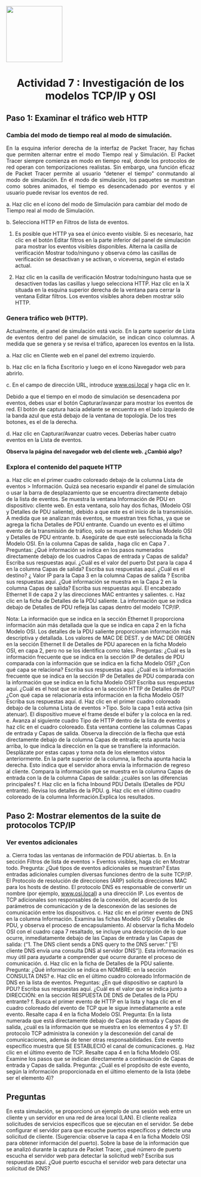 <p align="left">
  <img src="https://semanadelcannabis.cayetano.edu.pe/assets/img/logo-upch.png" width="150">
  <h1 align="center">Actividad 7 : Investigación de los modelos TCP/IP y OSI</h1>
</p>

## Paso 1: Examinar el tráfico web HTTP
### Cambia del modo de tiempo real al modo de simulación.
<p align="justify">
En la esquina inferior derecha de la interfaz de Packet Tracer, hay fichas que permiten alternar entre el modo Tiempo real y Simulación. El Packet Tracer siempre comienza en modo en tiempo real, donde los protocolos de red operan con temporizaciones realistas. Sin embargo, una función eficaz de Packet Tracer permite al usuario “detener el tiempo” conmutando al modo de simulación. En el modo de simulación, los paquetes se muestran como sobres animados, el tiempo es desencadenado por eventos y el usuario puede revisar los eventos de red.

a. Haz clic en el ícono del modo de Simulación para cambiar del modo de Tiempo real al modo de Simulación.

b. Selecciona HTTP en Filtros de lista de eventos.

1. Es posible que HTTP ya sea el único evento visible. Si es necesario, haz clic en el botón Editar filtros en la parte inferior del panel de simulación para mostrar los eventos visibles disponibles. Alterna la casilla de verificación Mostrar todo/ninguno y observa cómo las casillas de verificación se desactivan y se activan, o viceversa, según el estado actual.
   
2. Haz clic en la casilla de verificación Mostrar todo/ninguno hasta que se desactiven todas las casillas y luego selecciona HTTP. Haz clic en la X situada en la esquina superior derecha de la ventana para cerrar la ventana Editar filtros. Los eventos visibles ahora deben mostrar sólo HTTP.
</p>

### Genera tráfico web (HTTP).

<p align="justify">
Actualmente, el panel de simulación está vacío. En la parte superior de Lista de eventos dentro del panel de simulación, se indican cinco columnas. A medida que se genera y se revisa el tráfico, aparecen los eventos en la lista.

a. Haz clic en Cliente web en el panel del extremo izquierdo.

b. Haz clic en la ficha Escritorio y luego en el ícono Navegador web para abrirlo.

c. En el campo de dirección URL, introduce www.osi.local y haga clic en Ir.

  Debido a que el tiempo en el modo de simulación se desencadena por eventos, debes usar el botón Capturar/avanzar para mostrar los eventos de red. El botón de captura hacia adelante se encuentra en el lado izquierdo de la banda azul que está debajo de la ventana de topología. De los tres botones, es el de la derecha.

d. Haz clic en Capturar/Avanzar cuatro veces. Deberías haber cuatro eventos en la Lista de eventos.

**Observa la página del navegador web del cliente web. ¿Cambió algo?**
</p>

### Explora el contenido del paquete HTTP
a. Haz clic en el primer cuadro coloreado debajo de la columna Lista de eventos >
Información. Quizá sea necesario expandir el panel de simulación o usar la barra de
desplazamiento que se encuentra directamente debajo de la lista de eventos.
Se muestra la ventana Información de PDU en dispositivo: cliente web. En esta ventana,
solo hay dos fichas, (Modelo OSI y Detalles de PDU saliente), debido a que este es el inicio
de la transmisión. A medida que se analizan más eventos, se muestran tres fichas, ya que se
agrega la ficha Detalles de PDU entrante. Cuando un evento es el último evento de la
transmisión de tráfico, solo se muestran las fichas Modelo OSI y Detalles de PDU entrante.
b. Asegúrate de que esté seleccionada la ficha Modelo OSI.
En la columna Capas de salida , haga clic en Capa 7 .
Preguntas:
¿Qué información se indica en los pasos numerados directamente debajo de los cuadros
Capas de entrada y Capas de salida?
Escriba sus respuestas aquí.
¿Cuál es el valor del puerto Dst para la capa 4 en la columna Capas de salida?
Escriba sus respuestas aquí.
¿Cuál es el destino? ¿ Valor IP para la Capa 3 en la columna Capas de salida ?
Escriba sus respuestas aquí.
¿Qué información se muestra en la Capa 2 en la columna Capas de salida?
Escriba sus respuestas aquí.
El encabezado Ethernet II de capa 2 y las direcciones MAC entrantes y salientes.
c. Haz clic en la ficha de Detalles de la PDU saliente.
La información que se indica debajo de Detalles de PDU refleja las capas dentro del modelo
TCP/IP.

Nota: La información que se indica en la sección Ethernet II proporciona información
aún más detallada que la que se indica en capa 2 en la ficha Modelo OSI. Los detalles
de la PDU saliente proporcionan información más descriptiva y detallada. Los valores de
MAC DE DEST. y de MAC DE ORIGEN en la sección Ethernet II de Detalles de PDU
aparecen en la ficha Modelo OSI, en capa 2, pero no se los identifica como tales.
Preguntas:
¿Cuál es la información frecuente que se indica en la sección IP de detalles de PDU
comparada con la información que se indica en la ficha Modelo OSI? ¿Con qué capa se
relaciona?
Escriba sus respuestas aquí.
¿Cuál es la información frecuente que se indica en la sección IP de Detalles de PDU
comparada con la información que se indica en la ficha Modelo OSI?
Escriba sus respuestas aquí.
¿Cuál es el host que se indica en la sección HTTP de Detalles de PDU? ¿Con qué capa se
relacionaría esta información en la ficha Modelo OSI?
Escriba sus respuestas aquí.
d. Haz clic en el primer cuadro coloreado debajo de la columna Lista de eventos >Tipo. Solo la
capa 1 está activa (sin atenuar). El dispositivo mueve el frame desde el búfer y la coloca en
la red.
e. Avanza al siguiente cuadro Tipo de HTTP dentro de la lista de eventos y haz clic en el
cuadro coloreado. Esta ventana contiene las columnas Capas de entrada y Capas de
salida. Observa la dirección de la flecha que está directamente debajo de la columna Capas
de entrada; esta apunta hacia arriba, lo que indica la dirección en la que se transfiere la
información. Desplázate por estas capas y toma nota de los elementos vistos anteriormente.
En la parte superior de la columna, la flecha apunta hacia la derecha. Esto indica que el
servidor ahora envía la información de regreso al cliente. Compara la información que se
muestra en la columna Capas de entrada con la de la columna Capas de salida: ¿cuáles
son las diferencias principales?
f. Haz clic en la ficha Inbound PDU Details (Detalles de PDU entrante). Revisa los detalles de
la PDU.
g. Haz clic en el último cuadro coloreado de la columna Información.Explica los resultados.

## Paso 2: Mostrar elementos de la suite de protocolos TCP/IP
### Ver eventos adicionales
a. Cierra todas las ventanas de información de PDU abiertas.
b. En la sección Filtros de lista de eventos > Eventos visibles, haga clic en Mostrar todo.
Pregunta:
¿Qué tipos de eventos adicionales se muestran?
Estas entradas adicionales cumplen diversas funciones dentro de la suite TCP/IP. El
Protocolo de resolución de direcciones (ARP) solicita direcciones MAC para los hosts de
destino. El protocolo DNS es responsable de convertir un nombre (por ejemplo,
www.osi.local) a una dirección IP. Los eventos de TCP adicionales son responsables de la
conexión, del acuerdo de los parámetros de comunicación y de la desconexión de las
sesiones de comunicación entre los dispositivos.
c. Haz clic en el primer evento de DNS en la columna Información. Examina las fichas Modelo
OSI y Detalles de PDU, y observa el proceso de encapsulamiento. Al observar la ficha
Modelo OSI con el cuadro capa 7 resaltado, se incluye una descripción de lo que ocurre, inmediatamente debajo de las Capas de entrada y las Capas de salida: (“1. The DNS client
sends a DNS query to the DNS server.” [“El cliente DNS envía una consulta DNS al servidor
DNS”]). Esta información es muy útil para ayudarte a comprender qué ocurre durante el
proceso de comunicación.
d. Haz clic en la ficha de Detalles de la PDU saliente.
Pregunta:
¿Qué información se indica en NOMBRE: en la sección CONSULTA DNS?
e. Haz clic en el último cuadro coloreado Información de DNS en la lista de eventos.
Preguntas:
¿En qué dispositivo se capturó la PDU?
Escriba sus respuestas aquí.
¿Cuál es el valor que se indica junto a DIRECCIÓN: en la sección RESPUESTA DE DNS de
Detalles de la PDU entrante?
f. Busca el primer evento de HTTP en la lista y haga clic en el cuadro coloreado del evento de
TCP que le sigue inmediatamente a este evento. Resalte capa 4 en la ficha Modelo OSI.
Pregunta:
En la lista numerada que está directamente debajo de Capas de entrada y Capas de salida,
¿cuál es la información que se muestra en los elementos 4 y 5?. El protocolo TCP administra
la conexión y la desconexión del canal de comunicaciones, además de tener otras
responsabilidades. Este evento específico muestra que SE ESTABLECIÓ el canal de
comunicaciones.
g. Haz clic en el último evento de TCP. Resalte capa 4 en la ficha Modelo OSI. Examine los
pasos que se indican directamente a continuación de Capas de entrada y Capas de salida.
Pregunta:
¿Cuál es el propósito de este evento, según la información proporcionada en el último
elemento de la lista (debe ser el elemento 4)?

## Preguntas
En esta simulación, se proporcionó un ejemplo de una sesión web entre un cliente y un servidor
en una red de área local (LAN). El cliente realiza solicitudes de servicios específicos que se
ejecutan en el servidor. Se debe configurar el servidor para que escuche puertos específicos y
detecte una solicitud de cliente. (Sugerencia: observe la capa 4 en la ficha Modelo OSI para
obtener información del puerto).
Sobre la base de la información que se analizó durante la captura de Packet Tracer, ¿qué
número de puerto escucha el servidor web para detectar la solicitud web?
Escriba sus respuestas aquí.
¿Qué puerto escucha el servidor web para detectar una solicitud de DNS?
